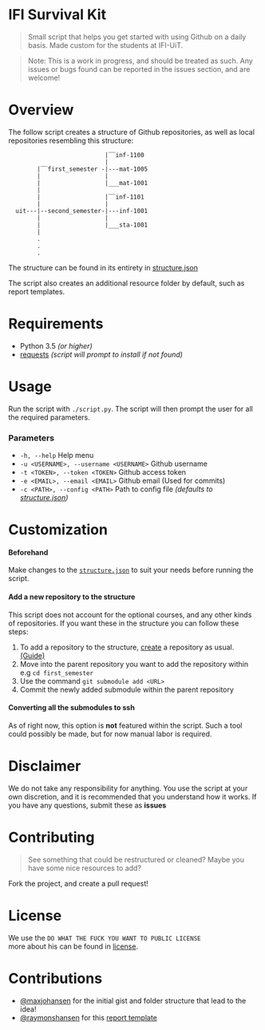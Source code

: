 # IFI Survival Kit
> Small script that helps you get started with using Github on a daily basis. Made custom for the students at IFI-UiT.

> Note: This is a work in progress, and should be treated as such. Any issues or bugs found can be reported in the issues section, and are welcome!
# Overview
The follow script creates a structure of Github repositories, as well as local repositories resembling this structure:

```
                           |‾‾inf-1100
                           |
        |‾‾first_semester -|---mat-1005
        |                  |
        |                  |___mat-1001
        |
        |                  |‾‾inf-1101
        |                  |
  uit---|--second_semester-|---inf-1001
        |                  |
        |                  |___sta-1001
        |
        .
        .
        .
```
The structure can be found in its entirety in [structure.json](structure.json)

The script also creates an additional resource folder by default, such as report templates.
# Requirements
* Python 3.5 *(or higher)*
* [requests](http://docs.python-requests.org/en/master/) *(script will prompt to install if not found)*
# Usage
Run the script with `./script.py`.
The script will then prompt the user for all the required parameters.
### Parameters
* `-h, --help` Help menu
* `-u <USERNAME>, --username <USERNAME>` Github username
* `-t <TOKEN>, --token <TOKEN>` Github access token
* `-e <EMAIL>, --email <EMAIL>` Github email (Used for commits)
* `-c <PATH>, --config <PATH>` Path to config file *(defaults to [structure.json](structure.json))*

# Customization
#### Beforehand
Make changes to the [`structure.json`](structure.json) to suit your needs before running the script.
#### Add a new repository to the structure
This script does not account for the optional courses, and any other kinds of repositories. If you want these in the structure you can follow these steps:

1. To add a repository to the structure, [create](https://github.com/new) a repository as usual. [(Guide)](https://help.github.com/en/articles/create-a-repo)
2. Move into the parent repository you want to add the repository within e.g `cd first_semester`
3. Use the command `git submodule add <URL>`
4. Commit the newly added submodule within the parent repository

#### Converting all the submodules to ssh
As of right now, this option is **not** featured within the script. Such a tool could possibly be made, but for now manual labor is required.

# Disclaimer
We do not take any responsibility for anything. You use the script at your own discretion, and it is recommended that you understand how it works. If you have any questions, submit these as **issues**
# Contributing
> See something that could be restructured or cleaned? Maybe you have some nice resources to add? 

Fork the project, and create a pull request!
# License
We use the `DO WHAT THE FUCK YOU WANT TO PUBLIC LICENSE`<br>
more about his can be found in [license](LICENSE).

# Contributions
* [@maxjohansen](https://github.com/maxjohansen) for the initial gist and folder structure that lead to the idea!
* [@raymonshansen](https://github.com/raymonshansen) for this [report template](resources/report_templates/latex/standard)